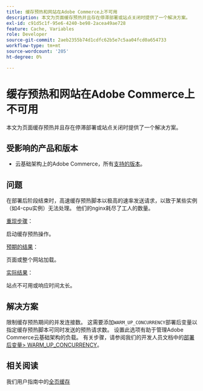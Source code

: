 ```yaml
---
title: 缓存预热和网站在Adobe Commerce上不可用
description: 本文为页面缓存预热并且存在停滞部署或站点关闭时提供了一个解决方案。
exl-id: c91d5c1f-95e6-4240-be98-2acea49ae728
feature: Cache, Variables
role: Developer
source-git-commit: 2aeb2355b74d1cdfc62b5e7c5aa04fcd0a654733
workflow-type: tm+mt
source-wordcount: '205'
ht-degree: 0%

---
```


# 缓存预热和网站在Adobe Commerce上不可用

本文为页面缓存预热并且存在停滞部署或站点关闭时提供了一个解决方案。

## 受影响的产品和版本

* 云基础架构上的Adobe Commerce，所有[支持的版本](https://magento.com/sites/default/files/magento-software-lifecycle-policy.pdf)。

## 问题

在部署后阶段结束时，高速缓存预热脚本以极高的速率发送请求，以致于某些实例（如4-cpu实例）无法处理。 他们的nginx耗尽了工人的数量。

<u>重现步骤</u>：

启动缓存预热操作。

<u>预期的结果</u>：

页面或整个网站加载。

<u>实际结果</u>：

站点不可用或响应时间太长。

## 解决方案

限制缓存预热期间的并发连接数。 这需要添加`WARM_UP_CONCURRENCY`部署后变量以指定缓存预热脚本可同时发送的预热请求数。 设置此选项有助于管理Adobe Commerce云基础架构的负载。 有关步骤，请参阅我们的开发人员文档中的[部署后变量> WARM\_UP\_CONCURRENCY](https://experienceleague.adobe.com/en/docs/commerce-cloud-service/user-guide/configure/env/stage/variables-post-deploy#warm_up_concurrency)。

## 相关阅读

我们用户指南中的[全页缓存](https://experienceleague.adobe.com/en/docs/commerce-admin/systems/tools/cache-management#full-page-caching)
